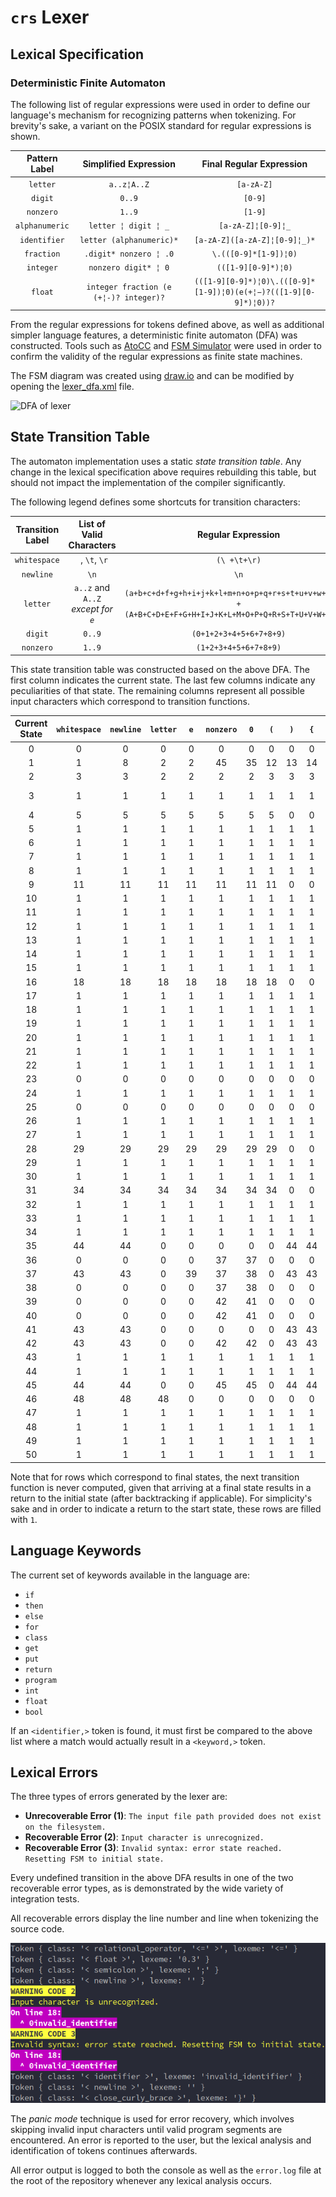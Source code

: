 # `crs` Lexer

## Lexical Specification

### Deterministic Finite Automaton

The following list of regular expressions were used in order to define our language's mechanism for recognizing patterns when tokenizing. For brevity's sake, a variant on the POSIX standard for regular expressions is shown.

|Pattern Label | Simplified Expression | Final Regular Expression |
|:----:|:----:|:----:|
|`letter`|`a..z¦A..Z`|`[a-zA-Z]`|
|`digit`| `0..9`|`[0-9]`|
|`nonzero`| `1..9`|`[1-9]`|
|`alphanumeric`| `letter ¦ digit ¦ _` |`[a-zA-Z]¦[0-9]¦_`|
|`identifier`| `letter (alphanumeric)*`| `[a-zA-Z]([a-zA-Z]¦[0-9]¦_)*`|
|`fraction`| `.digit* nonzero ¦ .0`| `\.(([0-9]*[1-9])¦0)`|
|`integer`| `nonzero digit* ¦ 0`| `(([1-9][0-9]*)¦0)`|
|`float`| `integer fraction (e (+¦-)? integer)?`| `(([1-9][0-9]*)¦0)\.(([0-9]*[1-9])¦0)(e(+¦−)?(([1-9][0-9]*)¦0))?`|

From the regular expressions for tokens defined above, as well as additional simpler language features, a deterministic finite automaton (DFA) was constructed. Tools such as [AtoCC](http://atocc.de) and [FSM Simulator](http://ivanzuzak.info/noam/webapps/fsm_simulator/) were used in order to confirm the validity of the regular expressions as finite state machines.

The FSM diagram was created using [draw.io](https://www.draw.io/) and can be modified by opening the [lexer_dfa.xml](assets/diagrams/lexer/lexer_dfa.xml) file.

![DFA of lexer](assets/diagrams/lexer/lexer_dfa_include.png)

## State Transition Table
The automaton implementation uses a static *state transition table*. Any change in the lexical specification above requires rebuilding this table, but should not impact the implementation of the compiler significantly.

The following legend defines some shortcuts for transition characters:

|Transition Label|List of Valid Characters|Regular Expression|
|:----:|:----:|:----:|
|`whitespace`| ` `, `\t`, `\r`|`(\ +\t+\r)`|
|`newline`| `\n` |`\n`|
|`letter`| `a..z` and `A..Z` _*except for `e`*_ |`(a+b+c+d+f+g+h+i+j+k+l+m+n+o+p+q+r+s+t+u+v+w+x+y+z)`<br/>`+`<br/>`(A+B+C+D+E+F+G+H+I+J+K+L+M+O+P+Q+R+S+T+U+V+W+X+Y+Z)`|
|`digit`| `0..9`|`(0+1+2+3+4+5+6+7+8+9)`|
|`nonzero`| `1..9`|`(1+2+3+4+5+6+7+8+9)`|

This state transition table was constructed based on the above DFA. The first column indicates the current state. The last few columns indicate any peculiarities of that state. The remaining columns represent all possible input characters which correspond to transition functions.

|Current State | `whitespace`|`newline`|`letter`|`e`|`nonzero`| `0` |`(`|`)`|`{`|`}`|`+`|`-`|`*`|`/`|`%`|`!`|`&`|`¦`|`;`|`>`|`<`|`=`|`_`|`.`|`:`|`[`|`]`| Final State | Backtrack Required | Error State | Token Class |
|:-------:|:-------:|:-----:|:------:|:-----:|:-----:|:-----:|:-----:|:-----:|:-----:|:-----:|:-----:|:-----:|:-----:|:-----:|:-----:|:-----:|:-----:|:-----:|:-----:|:-----:|:-----:|:-----:|:-----:|:-----:|:-----:|:-----:|:-----:|:-----:|:-----:|:-----:|:-----:|
|0|0|0|0|0|0|0|0|0|0|0|0|0|0|0|0|0|0|0|0|0|0|0|0|0|0|0|0|0|0|1||
|1|1|8|2|2|45|35|12|13|14|15|20|21|9|4|22|27|23|25|19|28|31|16|0|0|46|49|50|0|0|0||
|2|3|3|2|2|2|2|3|3|3|3|3|3|3|3|3|0|3|3|3|3|3|3|2|0|3|3|3|0|0|0||
|3|1|1|1|1|1|1|1|1|1|1|1|1|1|1|1|1|1|1|1|1|1|1|1|1|1|1|1|1|1|0|`<identifier,>`<br/>`<keyword,>`|
|4|5|5|5|5|5|5|5|0|0|0|0|5|6|7|0|0|0|0|0|0|0|0|0|0|0|0|0|0|0|0||
|5|1|1|1|1|1|1|1|1|1|1|1|1|1|1|1|1|1|1|1|1|1|1|1|1|1|1|1|1|1|0|`<math_operator,/>`|
|6|1|1|1|1|1|1|1|1|1|1|1|1|1|1|1|1|1|1|1|1|1|1|1|1|1|1|1|1|0|0|`<open_multi_line_comment>`|
|7|1|1|1|1|1|1|1|1|1|1|1|1|1|1|1|1|1|1|1|1|1|1|1|1|1|1|1|1|0|0|`<single_line_comment>`|
|8|1|1|1|1|1|1|1|1|1|1|1|1|1|1|1|1|1|1|1|1|1|1|1|1|1|1|1|1|0|0|`<newline>`|
|9|11|11|11|11|11|11|11|0|0|0|0|11|0|10|0|0|0|0|0|0|0|0|0|0|0|0|0|0|0|0||
|10|1|1|1|1|1|1|1|1|1|1|1|1|1|1|1|1|1|1|1|1|1|1|1|1|1|1|1|1|0|0|`<close_multi_line_comment>`|
|11|1|1|1|1|1|1|1|1|1|1|1|1|1|1|1|1|1|1|1|1|1|1|1|1|1|1|1|1|1|0|`<math_operator,*>`|
|12|1|1|1|1|1|1|1|1|1|1|1|1|1|1|1|1|1|1|1|1|1|1|1|1|1|1|1|1|0|0|`<open_parens>`|
|13|1|1|1|1|1|1|1|1|1|1|1|1|1|1|1|1|1|1|1|1|1|1|1|1|1|1|1|1|0|0|`<close_parens>`|
|14|1|1|1|1|1|1|1|1|1|1|1|1|1|1|1|1|1|1|1|1|1|1|1|1|1|1|1|1|0|0|`<open_curly_brace>`|
|15|1|1|1|1|1|1|1|1|1|1|1|1|1|1|1|1|1|1|1|1|1|1|1|1|1|1|1|1|0|0|`<close_curly_brace>`|
|16|18|18|18|18|18|18|18|0|0|0|0|18|0|18|0|0|0|0|0|0|0|17|0|0|0|0|0|0|0|0||
|17|1|1|1|1|1|1|1|1|1|1|1|1|1|1|1|1|1|1|1|1|1|1|1|1|1|1|1|1|0|0|`<relational_operator,==>`|
|18|1|1|1|1|1|1|1|1|1|1|1|1|1|1|1|1|1|1|1|1|1|1|1|1|1|1|1|1|1|0|`<assignment_operator>`|
|19|1|1|1|1|1|1|1|1|1|1|1|1|1|1|1|1|1|1|1|1|1|1|1|1|1|1|1|1|0|0|`<semicolon>`|
|20|1|1|1|1|1|1|1|1|1|1|1|1|1|1|1|1|1|1|1|1|1|1|1|1|1|1|1|1|0|0|`<math_operator,+>`|
|21|1|1|1|1|1|1|1|1|1|1|1|1|1|1|1|1|1|1|1|1|1|1|1|1|1|1|1|1|0|0|`<math_operator,->`|
|22|1|1|1|1|1|1|1|1|1|1|1|1|1|1|1|1|1|1|1|1|1|1|1|1|1|1|1|1|0|0|`<math_operator,%>`|
|23|0|0|0|0|0|0|0|0|0|0|0|0|0|0|0|0|24|0|0|0|0|0|0|0|0|0|0|0|0|0||
|24|1|1|1|1|1|1|1|1|1|1|1|1|1|1|1|1|1|1|1|1|1|1|1|1|1|1|1|1|0|0|`<logical_operator,and>`|
|25|0|0|0|0|0|0|0|0|0|0|0|0|0|0|0|0|0|26|0|0|0|0|0|0|0|0|0|0|0|0||
|26|1|1|1|1|1|1|1|1|1|1|1|1|1|1|1|1|1|1|1|1|1|1|1|1|1|1|1|1|0|0|`<logical_operator,or>`|
|27|1|1|1|1|1|1|1|1|1|1|1|1|1|1|1|1|1|1|1|1|1|1|1|1|1|1|1|1|0|0|`<logical_operator,not>`|
|28|29|29|29|29|29|29|29|0|0|0|0|29|0|29|0|0|0|0|0|0|0|30|0|0|0|0|0|0|0|0||
|29|1|1|1|1|1|1|1|1|1|1|1|1|1|1|1|1|1|1|1|1|1|1|1|1|1|1|1|1|1|0|`<relational_operator,>>`|
|30|1|1|1|1|1|1|1|1|1|1|1|1|1|1|1|1|1|1|1|1|1|1|1|1|1|1|1|1|0|0|`<relational_operator,>=>`|
|31|34|34|34|34|34|34|34|0|0|0|0|34|0|34|0|0|0|0|0|32|0|33|0|0|0|0|0|0|0|0||
|32|1|1|1|1|1|1|1|1|1|1|1|1|1|1|1|1|1|1|1|1|1|1|1|1|1|1|1|1|0|0|`<relational_operator,<>>`|
|33|1|1|1|1|1|1|1|1|1|1|1|1|1|1|1|1|1|1|1|1|1|1|1|1|1|1|1|1|0|0|`<relational_operator,<=>`|
|34|1|1|1|1|1|1|1|1|1|1|1|1|1|1|1|1|1|1|1|1|1|1|1|1|1|1|1|1|1|0|`<relational_operator,<>`|
|35|44|44|0|0|0|0|0|44|44|44|44|44|44|44|44|0|44|44|44|44|44|44|0|36|0|0|44|0|0|0||
|36|0|0|0|0|37|37|0|0|0|0|0|0|0|0|0|0|0|0|0|0|0|0|0|0|0|0|0|0|0|0||
|37|43|43|0|39|37|38|0|43|43|43|43|43|43|43|43|0|43|43|43|43|43|43|0|0|0|0|43|0|0|0||
|38|0|0|0|0|37|38|0|0|0|0|0|0|0|0|0|0|0|0|0|0|0|0|0|0|0|0|0|0|0|0||
|39|0|0|0|0|42|41|0|0|0|0|40|40|0|0|0|0|0|0|0|0|0|0|0|0|0|0|0|0|0|0||
|40|0|0|0|0|42|41|0|0|0|0|0|0|0|0|0|0|0|0|0|0|0|0|0|0|0|0|0|0|0|0||
|41|43|43|0|0|0|0|0|43|43|43|43|43|43|43|43|0|43|43|43|43|43|43|0|0|0|0|43|0|0|0||
|42|43|43|0|0|42|42|0|43|43|43|43|43|43|43|43|0|43|43|43|43|43|43|0|0|0|0|43|0|0|0||
|43|1|1|1|1|1|1|1|1|1|1|1|1|1|1|1|1|1|1|1|1|1|1|1|1|1|1|1|1|1|0|`<float,>`|
|44|1|1|1|1|1|1|1|1|1|1|1|1|1|1|1|1|1|1|1|1|1|1|1|1|1|1|1|1|1|0|`<int,>`|
|45|44|44|0|0|45|45|0|44|44|44|44|44|44|44|44|0|44|44|44|44|44|44|0|36|0|0|44|0|0|0||
|46|48|48|48|0|0|0|0|0|0|0|0|0|0|48|0|0|0|0|0|0|0|0|0|0|47|0|0|0|0|0||
|47|1|1|1|1|1|1|1|1|1|1|1|1|1|1|1|1|1|1|1|1|1|1|1|1|1|1|1|1|0|0|`<scope_resolution_operator>`|
|48|1|1|1|1|1|1|1|1|1|1|1|1|1|1|1|1|1|1|1|1|1|1|1|1|1|1|1|1|1|0|`<inheritance_operator>`|
|49|1|1|1|1|1|1|1|1|1|1|1|1|1|1|1|1|1|1|1|1|1|1|1|1|1|1|1|1|0|0|`<open_square_bracket>`|
|50|1|1|1|1|1|1|1|1|1|1|1|1|1|1|1|1|1|1|1|1|1|1|1|1|1|1|1|1|0|0|`<close_square_bracket>`|

Note that for rows which correspond to final states, the next transition function is never computed, given that arriving at a final state results in a return to the initial state (after backtracking if applicable). For simplicity's sake and in order to indicate a return to the start state, these rows are filled with `1`.

## Language Keywords

The current set of keywords available in the language are:
- `if`
- `then`
- `else`
- `for`
- `class`
- `get`
- `put`
- `return`
- `program`
- `int`
- `float`
- `bool`

If an `<identifier,>` token is found, it must first be compared to the above list where a match would actually result in a `<keyword,>` token.

## Lexical Errors

The three types of errors generated by the lexer are:

- **Unrecoverable Error (1)**: `The input file path provided does not exist on the filesystem.`
- **Recoverable Error (2)**: `Input character is unrecognized.`
- **Recoverable Error (3)**: `Invalid syntax: error state reached. Resetting FSM to initial state.`

Every undefined transition in the above DFA results in one of the two recoverable error types, as is demonstrated by the wide variety of integration tests.

All recoverable errors display the line number and line when tokenizing the source code.

![Example of a recoverable error and the displayed line number](assets/images/recoverable_error_with_line_displayed.png)

The *panic mode* technique is used for error recovery, which involves skipping invalid input characters until valid program segments are encountered. An error is reported to the user, but the lexical analysis and identification of tokens continues afterwards.

All error output is logged to both the console as well as the `error.log` file at the root of the repository whenever any lexical analysis occurs.


